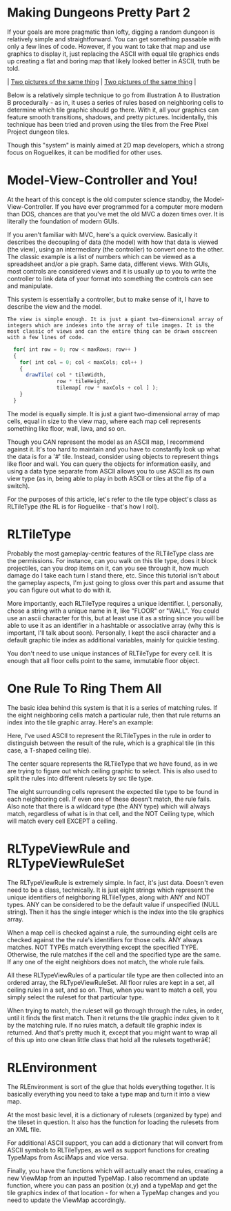 # Making Dungeons Pretty Part 2
 If your goals are more pragmatic than lofty, digging a random dungeon is relatively simple and straightforward. You can get something passable with only a few lines of code. However, if you want to take that map and use graphics to display it, just replacing the ASCII with equal tile graphics ends up creating a flat and boring map that likely looked better in ASCII, truth be told. 

| [Two pictures of the same thing](/images/map01-ascii.png) | [Two pictures of the same thing](/images/map01-tiles.png) |

 Below is a relatively simple technique to go from illustration A to illustration B procedurally - as in, it uses a series of rules based on neighboring cells to determine which tile graphic should go there. With it, all your graphics can feature smooth transitions, shadows, and pretty pictures. Incidentally, this technique has been tried and proven using the tiles from the Free Pixel Project dungeon tiles. 

 Though this "system" is mainly aimed at 2D map developers, which a strong focus on Roguelikes, it can be modified for other uses. 

#    Model-View-Controller and You!
 At the heart of this concept is the old computer science standby, the Model-View-Controller. If you have ever programmed for a computer more modern than DOS, chances are that you've met the old MVC a dozen times over. It is literally the foundation of modern GUIs. 

  If you aren't familiar with MVC, here's a quick overview. Basically it describes the decoupling of data (the model) with how that data is viewed (the view), using an intermediary (the controller) to convert one to the other. The classic example is a list of numbers which can be viewed as a spreadsheet and/or a pie graph. Same data, different views. With GUIs, most controls are considered views and it is usually up to you to write the controller to link data of your format into something the controls can see and manipulate. 

   This system is essentially a controller, but to make sense of it, I have to describe the view and the model. 

    The view is simple enough. It is just a giant two-dimensional array of integers which are indexes into the array of tile images. It is the most classic of views and can the entire thing can be drawn onscreen with a few lines of code. 


```js
  for( int row = 0; row < maxRows; row++ )
  {
    for( int col = 0; col < maxCols; col++ )
    {
      drawTile( col * tileWidth,
                row * tileHeight,
                tilemap[ row * maxCols + col ] );	
    }
  }
```

 The model is equally simple. It is just a giant two-dimensional array of map cells, equal in size to the view map, where each map cell represents something like floor, wall, lava, and so on. 

 Though you CAN represent the model as an ASCII map, I recommend against it. It's too hard to maintain and you have to constantly look up what the data is for a '#' tile. Instead, consider using objects to represent things like floor and wall. You can query the objects for information easily, and using a data type separate from ASCII allows you to use ASCII as its own view type (as in, being able to play in both ASCII or tiles at the flip of a switch). 

 For the purposes of this article, let's refer to the tile type object's class as RLTileType (the RL is for Roguelike - that's how I roll). 


# RLTileType
 Probably the most gameplay-centric features of the RLTileType class are the permissions. For instance, can you walk on this tile type, does it block projectiles, can you drop items on it, can you see through it, how much damage do I take each turn I stand there, etc. Since this tutorial isn't about the gameplay aspects, I'm just going to gloss over this part and assume that you can figure out what to do with it.
 
More importantly, each RLTileType requires a unique identifier. I, personally, chose a string with a unique name in it, like "FLOOR" or "WALL". You could use an ascii character for this, but at least use it as a string since you will be able to use it as an identifier in a hashtable or associative array (why this is important, I'll talk about soon). Personally, I kept the ascii character and a default graphic tile index as additional variables, mainly for quickie testing.

You don't need to use unique instances of RLTileType for every cell. It is enough that all floor cells point to the same, immutable floor object. 

# One Rule To Ring Them All
 The basic idea behind this system is that it is a series of matching rules. If the eight neighboring cells match a particular rule, then that rule returns an index into the tile graphic array. Here's an example: 

[](/images/map01-rule.png)

 Here, I've used ASCII to represent the RLTileTypes in the rule in order to distinguish between the result of the rule, which is a graphical tile (in this case, a T-shaped ceiling tile).

The center square represents the RLTileType that we have found, as in we are trying to figure out which ceiling graphic to select. This is also used to split the rules into different rulesets by src tile type.

The eight surrounding cells represent the expected tile type to be found in each neighboring cell. If even one of these doesn't match, the rule fails. Also note that there is a wildcard type (the ANY type) which will always match, regardless of what is in that cell, and the NOT Ceiling type, which will match every cell EXCEPT a ceiling. 

#   RLTypeViewRule and RLTypeViewRuleSet
 The RLTypeViewRule is extremely simple. In fact, it's just data. Doesn't even need to be a class, technically. It is just eight strings which represent the unique identifiers of neighboring RLTileTypes, along with ANY and NOT types. ANY can be considered to be the default value if unspecified (NULL string). Then it has the single integer which is the index into the tile graphics array.

When a map cell is checked against a rule, the surrounding eight cells are checked against the the rule's identifiers for those cells. ANY always matches. NOT TYPEs match everything except the specified TYPE. Otherwise, the rule matches if the cell and the specified type are the same. If any one of the eight neighbors does not match, the whole rule fails.

All these RLTypeViewRules of a particular tile type are then collected into an ordered array, the RLTypeViewRuleSet. All floor rules are kept in a set, all ceiling rules in a set, and so on. Thus, when you want to match a cell, you simply select the ruleset for that particular type.

When trying to match, the ruleset will go through through the rules, in order, until it finds the first match. Then it returns the tile graphic index given to it by the matching rule. If no rules match, a default tile graphic index is returned. And that's pretty much it, except that you might want to wrap all of this up into one clean little class that hold all the rulesets togetherâ€¦ 

# RLEnvironment
The RLEnvironment is sort of the glue that holds everything together. It is basically everything you need to take a type map and turn it into a view map.

At the most basic level, it is a dictionary of rulesets (organized by type) and the tileset in question. It also has the function for loading the rulesets from an XML file.

For additional ASCII support, you can add a dictionary that will convert from ASCII symbols to RLTileTypes, as well as support functions for creating TypeMaps from AsciiMaps and vice versa.

Finally, you have the functions which will actually enact the rules, creating a new ViewMap from an inputted TypeMap. I also recommend an update function, where you can pass an position (x,y) and a typeMap and get the tile graphics index of that location - for when a TypeMap changes and you need to update the ViewMap accordingly. 

